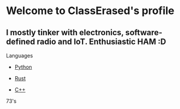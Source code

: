 # Welcome to ClassErased's profile

## I mostly tinker with electronics, software-defined radio and IoT. Enthusiastic HAM :D

Languages
- [Python](https://github.com/ClassErased/python_projects)

- [Rust](https://github.com/ClassErased/VSCode)

- [C++](https://github.com/ClassErased/cpp_projects)

73's
<!---
ClassErased/ClassErased is a ✨ special ✨ repository because its `README.md` (this file) appears on your GitHub profile.
You can click the Preview link to take a look at your changes.
--->
